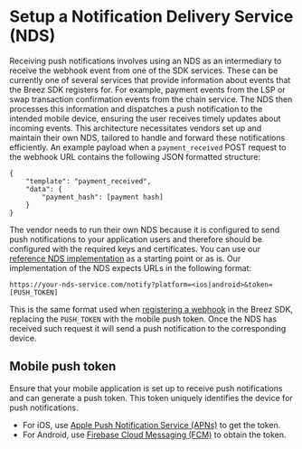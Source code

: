 # Setup a Notification Delivery Service (NDS)

Receiving push notifications involves using an NDS as an intermediary to receive the webhook event from one of the SDK services. These can be currently one of several services that provide information about events that the Breez SDK registers for. For example, payment events from the LSP or swap transaction confirmation events from the chain service. The NDS then processes this information and dispatches a push notification to the intended mobile device, ensuring the user receives timely updates about incoming events. This architecture necessitates vendors set up and maintain their own NDS, tailored to handle and forward these notifications efficiently. An example payload when a `payment_received` POST request to the webhook URL contains the following JSON formatted structure:

```
{
    "template": "payment_received",
    "data": {  
        "payment_hash": [payment hash]
    }
}
```

The vendor needs to run their own NDS because it is configured to send push notifications to your application users and therefore should be configured with the required keys and certificates. You can use our [reference NDS implementation](https://github.com/breez/notify) as a starting point or as is. Our implementation of the NDS expects URLs in the following format:
```
https://your-nds-service.com/notify?platform=<ios|android>&token=[PUSH_TOKEN]
```
  


This is the same format used when [registering a webhook](register_webhook.md) in the Breez SDK, replacing the `PUSH_TOKEN` with the mobile push token. Once the NDS has received such request it will send a push notification to the corresponding device.

## Mobile push token
Ensure that your mobile application is set up to receive push notifications and can generate a push token. This token uniquely identifies the device for push notifications.
* For iOS, use [Apple Push Notification Service (APNs)](https://developer.apple.com/documentation/usernotifications/registering_your_app_with_apns) to get the token.
* For Android, use [Firebase Cloud Messaging (FCM)](https://firebase.google.com/docs/cloud-messaging/manage-tokens) to obtain the token.
